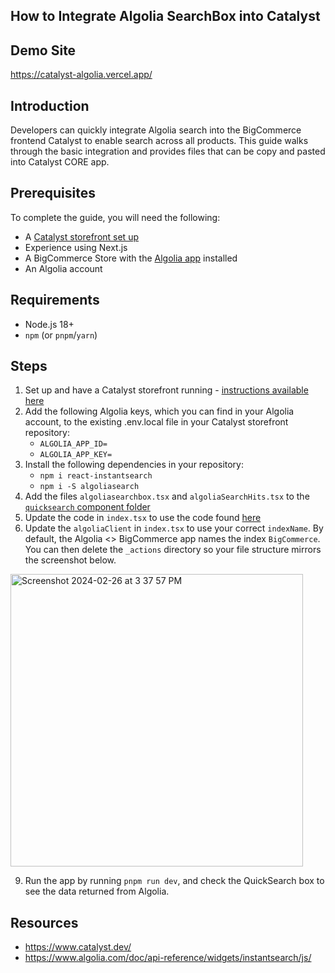 ## How to Integrate Algolia SearchBox into Catalyst

## **Demo Site**
https://catalyst-algolia.vercel.app/


## **Introduction**

Developers can quickly integrate Algolia search into the BigCommerce frontend Catalyst to enable search across all products.
This guide walks through the basic integration and provides files that can be copy and pasted into Catalyst CORE app.


## **Prerequisites**
To complete the guide, you will need the following:
* A [Catalyst storefront set up](https://github.com/bigcommerce/catalyst)
* Experience using Next.js
* A BigCommerce Store with the [Algolia app](https://www.bigcommerce.com/apps/algolia-search-discovery/) installed
* An Algolia account


## Requirements
- Node.js 18+
- `npm` (or `pnpm`/`yarn`)

## **Steps**
1. Set up and have a Catalyst storefront running - [instructions available here](https://github.com/bigcommerce/catalyst)
2. Add the following Algolia keys, which you can find in your Algolia account, to the existing .env.local file in your Catalyst storefront repository:
   * `ALGOLIA_APP_ID=`
   * `ALGOLIA_APP_KEY=`
4. Install the following dependencies in your repository:
   * `npm i react-instantsearch`
   * `npm i -S algoliasearch`
6. Add the files `algoliasearchbox.tsx` and `algoliaSearchHits.tsx` to the [`quicksearch` component folder](https://github.com/gje4/catalyst-algolia/tree/main/components/quick-search)
7. Update the code in `index.tsx` to use the code found [here](https://github.com/gje4/catalyst-algolia/blob/main/components/quick-search/index.tsx)
8. Update the `algoliaClient` in `index.tsx` to use your correct `indexName`.  By default, the Algolia <> BigCommerce app names the index `BigCommerce`.  You can then delete the `_actions` directory so your file structure mirrors the screenshot below.
<img width="468" alt="Screenshot 2024-02-26 at 3 37 57 PM" src="https://github.com/gje4/catalyst-algolia-guide/assets/2981963/c923dab5-5009-4983-91fa-1a3e76f294df">

 
9. Run the app by running `pnpm run dev`, and check the QuickSearch box to see the data returned from Algolia.


## Resources
* https://www.catalyst.dev/
* https://www.algolia.com/doc/api-reference/widgets/instantsearch/js/
